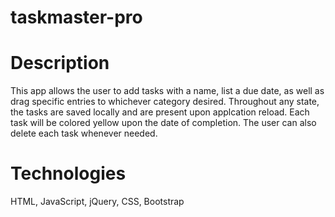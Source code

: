 # taskmaster-pro

# Description

This app allows the user to add tasks with a name, list a due date, as well as drag specific entries to whichever category desired. Throughout any state, the tasks are saved locally and are present upon applcation reload. Each task will be colored yellow upon the date of completion. The user can also delete each task whenever needed. 

# Technologies 
HTML, 
JavaScript,
jQuery,
CSS,
Bootstrap
